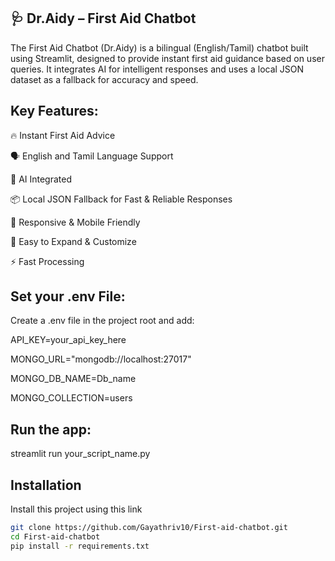 ## 🩺 Dr.Aidy – First Aid Chatbot
The First Aid Chatbot (Dr.Aidy) is a bilingual (English/Tamil) chatbot built using Streamlit, designed to provide instant first aid guidance based on user queries. It integrates AI for intelligent responses and uses a local JSON dataset as a fallback for accuracy and speed.

## Key Features: 

🔥 Instant First Aid Advice

🗣️ English and Tamil Language Support

🧠 AI Integrated

📦 Local JSON Fallback for Fast & Reliable Responses

📱 Responsive & Mobile Friendly

🧩 Easy to Expand & Customize

⚡ Fast Processing

## Set your .env File:

Create a .env file in the project root and add:

API_KEY=your_api_key_here

MONGO_URL="mongodb://localhost:27017"

MONGO_DB_NAME=Db_name

MONGO_COLLECTION=users

## Run the app:

streamlit run your_script_name.py

## Installation
Install this project using this link 

```bash
git clone https://github.com/Gayathriv10/First-aid-chatbot.git
cd First-aid-chatbot
pip install -r requirements.txt
```
    

